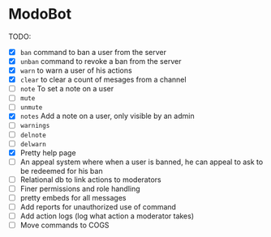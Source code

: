 # ModoBot

TODO:

- [x] `ban` command to ban a user from the server
- [x] `unban` command to revoke a ban from the server
- [x] `warn` to warn a user of his actions
- [x] `clear` to clear a count of mesages from a channel
- [ ] `note` To set a note on a user
- [ ] `mute`
- [ ] `unmute`
- [x] `notes` Add a note on a user, only visible by an admin
- [ ] `warnings`
- [ ] `delnote`
- [ ] `delwarn`
- [x] Pretty help page
- [ ] An appeal system where when a user is banned, he can appeal to ask to be redeemed for his ban
- [ ] Relational db to link actions to moderators
- [ ] Finer permissions and role handling
- [ ] pretty embeds for all messages
- [ ] Add reports for unauthorized use of command
- [ ] Add action logs (log what action a moderator takes)
- [ ] Move commands to COGS
